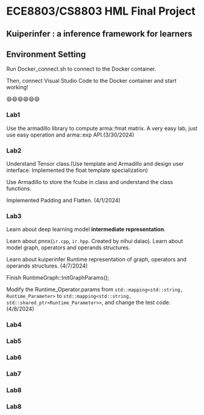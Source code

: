 # ECE8803/CS8803 HML Final Project

## Kuiperinfer : a inference framework for learners

## Environment Setting
Run Docker_connect.sh to connect to the Docker container. 

Then, connect Visual Studio Code to the Docker container and start working!

:smile::smile::smile::smile::smile::smile:

### Lab1
Use the armadillo library to compute arma::fmat matrix.
A very easy lab, just use easy operation and arma::exp API.(3/30/2024)

### Lab2
Understand Tensor class.(Use template and Armadillo and design user interface. Implemented the float template specialization)
    
Use Armadillo to store the fcube in class and understand the class functions.

Implemented Padding and Flatten. (4/1/2024) 

### Lab3
Learn about deep learning model **intermediate representation**. 

Learn about pnnx(`ir.cpp`, `ir.hpp`. Created by nihui dalao). Learn about model graph, operators and operands structures. 

Learn about kuiperinfer Runtime representation of graph, operators and operands structures. (4/7/2024)

Finish RuntimeGraph::InitGraphParams();

Modify the Runtime_Operator.params from `std::mapping<std::string, Runtime_Parameter>` to `std::mapping<std::string, 
std::shared_ptr<Runtime_Parameter>>`, and change the test code. (4/8/2024)

### Lab4

### Lab5

### Lab6

### Lab7

### Lab8

### Lab8



